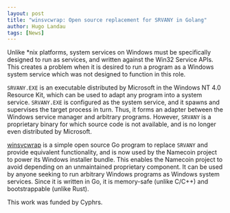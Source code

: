 ```yaml
---
layout: post
title: "winsvcwrap: Open source replacement for SRVANY in Golang"
author: Hugo Landau
tags: [News]
---
```


Unlike *nix platforms, system services on Windows must be specifically designed
to run as services, and written against the Win32 Service APIs. This creates a
problem when it is desired to run a program as a Windows system service which
was not designed to function in this role.

`SRVANY.EXE` is an executable distributed by Microsoft in the Windows NT 4.0
Resource Kit, which can be used to adapt any program into a system service.
`SRVANY.EXE` is configured as the system service, and it spawns and supervises
the target process in turn. Thus, it forms an adapter between the Windows
service manager and arbitrary programs. However, `SRVANY` is a proprietary
binary for which source code is not available, and is no longer even
distributed by Microsoft.

[winsvcwrap](https://github.com/hlandau/winsvcwrap) is a simple open source Go
program to replace `SRVANY` and provide equivalent functionality, and is now
used by the Namecoin project to power its Windows installer bundle. This
enables the Namecoin project to avoid depending on an unmaintained proprietary
component. It can be used by anyone seeking to run arbitrary Windows programs
as Windows system services. Since it is written in Go, it is memory-safe
(unlike C/C++) and bootstrappable (unlike Rust).

This work was funded by Cyphrs.
